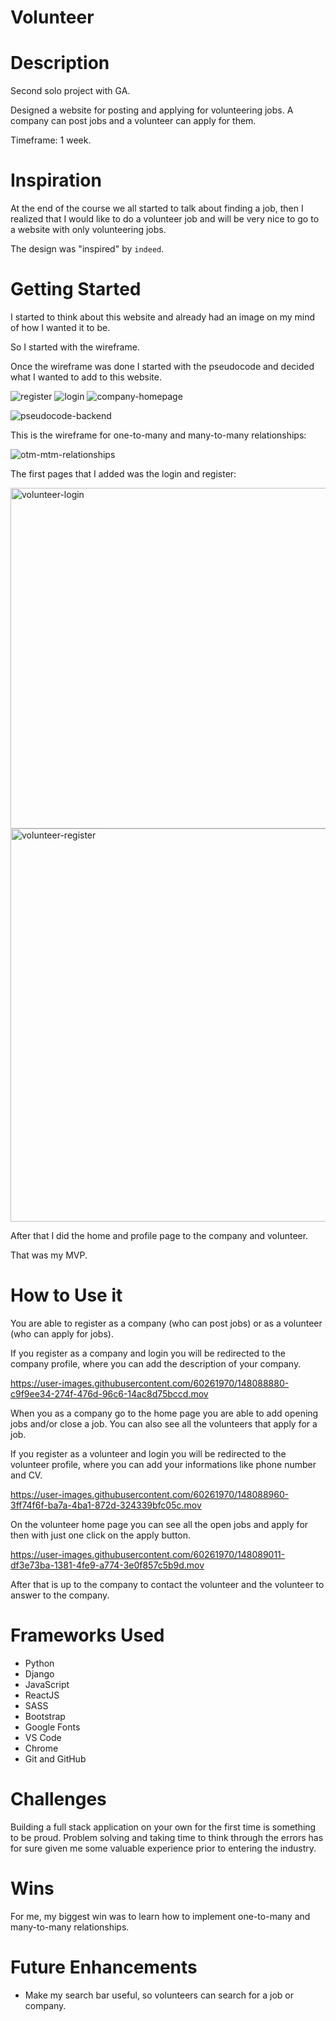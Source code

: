 # Volunteer

# Description

Second solo project with GA.

Designed a website for posting and applying for volunteering jobs. A company can post jobs and a volunteer can apply for them. 

Timeframe: 1 week.

# Inspiration

At the end of the course we all started to talk about finding a job, then I realized that I would like to do a volunteer job and will be very nice to go to a website with only volunteering jobs.

The design was "inspired" by `indeed`.

# Getting Started

I started to think about this website and already had an image on my mind of how I wanted it to be.

So I started with the wireframe.

Once the wireframe was done I started with the pseudocode and decided what I wanted to add to this website.

![register](https://user-images.githubusercontent.com/60261970/148087354-37e07b49-489f-4423-b691-e2244ce7fcf0.png)
![login](https://user-images.githubusercontent.com/60261970/148087371-a8e0aa21-fdfa-4302-93a1-a4521ef4b1aa.png)
![company-homepage](https://user-images.githubusercontent.com/60261970/148087425-3861bf98-a608-4a8f-a6f5-81c46a5a3412.png)

![pseudocode-backend](https://user-images.githubusercontent.com/60261970/148087483-605c390a-fce1-4857-9e83-e47aaf4b41cd.png)

This is the wireframe for one-to-many and many-to-many relationships:

![otm-mtm-relationships](https://user-images.githubusercontent.com/60261970/148089227-56b8765b-896b-406b-8782-38d55d9f3da1.png)

The first pages that I added was the login and register:

<img width="545" alt="volunteer-login" src="https://user-images.githubusercontent.com/60261970/148087522-02f9eaf9-0285-43eb-b09e-b5dbc2f6120a.png">
<img width="629" alt="volunteer-register" src="https://user-images.githubusercontent.com/60261970/148087532-25815a2a-801d-48ab-967e-11467421e45e.png">


After that I did the home and profile page to the company and volunteer.

That was my MVP.

# How to Use it

You are able to register as a company (who can post jobs) or as a volunteer (who can apply for jobs).

If you register as a company and login you will be redirected to the company profile, where you can add the description of your company.

https://user-images.githubusercontent.com/60261970/148088880-c9f9ee34-274f-476d-96c6-14ac8d75bccd.mov

When you as a company go to the home page you are able to add opening jobs and/or close a job. You can also see all the volunteers that apply for a job.

If you register as a volunteer and login you will be redirected to the volunteer profile, where you can add your informations like phone number and CV.

https://user-images.githubusercontent.com/60261970/148088960-3ff74f6f-ba7a-4ba1-872d-324339bfc05c.mov

On the volunteer home page you can see all the open jobs and apply for then with just one click on the apply button.

https://user-images.githubusercontent.com/60261970/148089011-df3e73ba-1381-4fe9-a774-3e0f857c5b9d.mov

After that is up to the company to contact the volunteer and the volunteer to answer to the company.


# Frameworks Used

* Python
* Django
* JavaScript
* ReactJS
* SASS
* Bootstrap
* Google Fonts
* VS Code
* Chrome
* Git and GitHub

# Challenges

Building a full stack application on your own for the first time is something to be proud. Problem solving and taking time to think through the errors has for sure given me some valuable experience prior to entering the industry.

# Wins

For me, my biggest win was to learn how to implement one-to-many and many-to-many relationships.

# Future Enhancements

* Make my search bar useful, so volunteers can search for a job or company.
